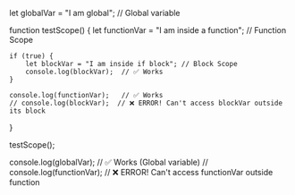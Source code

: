 let globalVar = "I am global"; // Global variable

function testScope() {
    let functionVar = "I am inside a function"; // Function Scope

    if (true) {
        let blockVar = "I am inside if block"; // Block Scope
        console.log(blockVar);  // ✅ Works
    }

    console.log(functionVar);   // ✅ Works
    // console.log(blockVar);  // ❌ ERROR! Can't access blockVar outside its block
}

testScope();

console.log(globalVar);        // ✅ Works (Global variable)
// console.log(functionVar);   // ❌ ERROR! Can't access functionVar outside function
